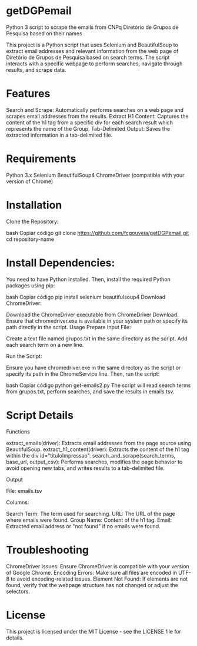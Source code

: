 # getDGPemail
Python 3 script to scrape the emails from CNPq Diretório de Grupos de Pesquisa based on their names

This project is a Python script that uses Selenium and BeautifulSoup to extract email addresses and relevant information from the web page of Diretório de Grupos de Pesquisa based on search terms. The script interacts with a specific webpage to perform searches, navigate through results, and scrape data.

# Features
Search and Scrape: Automatically performs searches on a web page and scrapes email addresses from the results.
Extract H1 Content: Captures the content of the h1 tag from a specific div for each search result which represents the name of the Group.
Tab-Delimited Output: Saves the extracted information in a tab-delimited file.

# Requirements

Python 3.x
Selenium
BeautifulSoup4
ChromeDriver (compatible with your version of Chrome)

# Installation
Clone the Repository:

bash
Copiar código
git clone https://github.com/fcgouveia/getDGPemail.git
cd repository-name

# Install Dependencies:

You need to have Python installed. Then, install the required Python packages using pip:

bash
Copiar código
pip install selenium beautifulsoup4
Download ChromeDriver:

Download the ChromeDriver executable from ChromeDriver Download.
Ensure that chromedriver.exe is available in your system path or specify its path directly in the script.
Usage
Prepare Input File:

Create a text file named grupos.txt in the same directory as the script. Add each search term on a new line.

Run the Script:

Ensure you have chromedriver.exe in the same directory as the script or specify its path in the ChromeService line. Then, run the script:

bash
Copiar código
python get-emails2.py
The script will read search terms from grupos.txt, perform searches, and save the results in emails.tsv.

# Script Details

Functions

extract_emails(driver): Extracts email addresses from the page source using BeautifulSoup.
extract_h1_content(driver): Extracts the content of the h1 tag within the div id="tituloImpressao".
search_and_scrape(search_terms, base_url, output_csv): Performs searches, modifies the page behavior to avoid opening new tabs, and writes results to a tab-delimited file.

Output

File: emails.tsv

Columns:

Search Term: The term used for searching.
URL: The URL of the page where emails were found.
Group Name: Content of the h1 tag.
Email: Extracted email address or "not found" if no emails were found.

# Troubleshooting

ChromeDriver Issues: Ensure ChromeDriver is compatible with your version of Google Chrome.
Encoding Errors: Make sure all files are encoded in UTF-8 to avoid encoding-related issues.
Element Not Found: If elements are not found, verify that the webpage structure has not changed or adjust the selectors.

# License

This project is licensed under the MIT License - see the LICENSE file for details.
